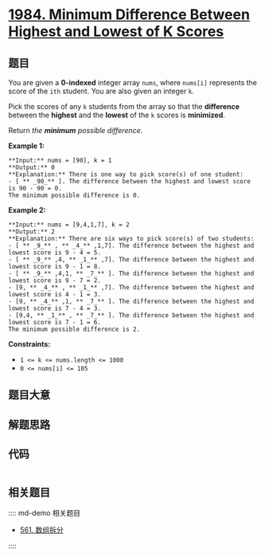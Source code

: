 # [1984. Minimum Difference Between Highest and Lowest of K Scores](https://leetcode.com/problems/minimum-difference-between-highest-and-lowest-of-k-scores)

## 题目

You are given a **0-indexed** integer array `nums`, where `nums[i]` represents
the score of the `ith` student. You are also given an integer `k`.

Pick the scores of any `k` students from the array so that the **difference**
between the **highest** and the **lowest** of the `k` scores is **minimized**.

Return _the **minimum** possible difference_.



**Example 1:**

    
    
    **Input:** nums = [90], k = 1
    **Output:** 0
    **Explanation:** There is one way to pick score(s) of one student:
    - [ ** _90_** ]. The difference between the highest and lowest score is 90 - 90 = 0.
    The minimum possible difference is 0.
    

**Example 2:**

    
    
    **Input:** nums = [9,4,1,7], k = 2
    **Output:** 2
    **Explanation:** There are six ways to pick score(s) of two students:
    - [ ** _9_** , ** _4_** ,1,7]. The difference between the highest and lowest score is 9 - 4 = 5.
    - [ ** _9_** ,4, ** _1_** ,7]. The difference between the highest and lowest score is 9 - 1 = 8.
    - [ ** _9_** ,4,1, ** _7_** ]. The difference between the highest and lowest score is 9 - 7 = 2.
    - [9, ** _4_** , ** _1_** ,7]. The difference between the highest and lowest score is 4 - 1 = 3.
    - [9, ** _4_** ,1, ** _7_** ]. The difference between the highest and lowest score is 7 - 4 = 3.
    - [9,4, ** _1_** , ** _7_** ]. The difference between the highest and lowest score is 7 - 1 = 6.
    The minimum possible difference is 2.



**Constraints:**

  * `1 <= k <= nums.length <= 1000`
  * `0 <= nums[i] <= 105`


## 题目大意

## 解题思路

## 代码

```javascript

```

## 相关题目

:::: md-demo 相关题目
- [561. 数组拆分](https://leetcode.com/problems/array-partition)

::::
